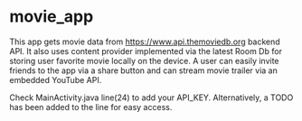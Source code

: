 # movie_app
This app gets movie data from https://www.api.themoviedb.org backend API. It also uses content provider implemented via the latest Room Db for storing user favorite movie locally on the device.  A user can easily invite friends to the app via a share button and can stream movie trailer via an embedded YouTube API.

Check MainActivity.java line(24) to add your API_KEY. Alternatively, a TODO has been added to the line for easy access.
